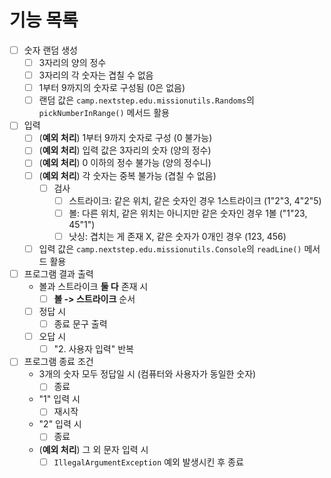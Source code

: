 # 기능 목록

- [ ] 숫자 랜덤 생성
    - [ ] 3자리의 양의 정수
    - [ ] 3자리의 각 숫자는 겹칠 수 없음
    - [ ] 1부터 9까지의 숫자로 구성됨 (0은 없음)
    - [ ] 랜덤 값은 `camp.nextstep.edu.missionutils.Randoms`의 `pickNumberInRange()` 메서드 활용

- [ ] 입력
    - [ ] (**예외 처리**) 1부터 9까지 숫자로 구성 (0 불가능)
    - [ ] (**예외 처리**) 입력 값은 3자리의 숫자 (양의 정수)
    - [ ] (**예외 처리**) 0 이하의 정수 불가능 (양의 정수니)
    - [ ] (**예외 처리**) 각 숫자는 중복 불가능 (겹칠 수 없음)
        - [ ] 검사
            - [ ] 스트라이크: 같은 위치, 같은 숫자인 경우 1스트라이크 (1"2"3, 4"2"5)
            - [ ] 볼: 다른 위치, 같은 위치는 아니지만 같은 숫자인 경우 1볼 ("1"23, 45"1")
            - [ ] 낫싱: 겹치는 게 존재 X, 같은 숫자가 0개인 경우 (123, 456)
    - [ ] 입력 값은 `camp.nextstep.edu.missionutils.Console`의 `readLine()` 메서드 활용

- [ ] 프로그램 결과 출력
    - 볼과 스트라이크 **둘 다** 존재 시
        - [ ] **볼 -> 스트라이크** 순서
    - [ ] 정답 시
        - [ ] 종료 문구 출력
    - [ ] 오답 시
        - [ ] "2. 사용자 입력" 반복

- [ ] 프로그램 종료 조건
    - 3개의 숫자 모두 정답일 시 (컴퓨터와 사용자가 동일한 숫자)
      - [ ] 종료
    - "1" 입력 시
        - [ ] 재시작
    - "2" 입력 시
        - [ ] 종료
    - (**예외 처리**) 그 외 문자 입력 시
        - [ ] `IllegalArgumentException` 예외 발생시킨 후 종료
